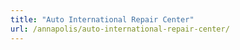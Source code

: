 ```yaml
---
title: "Auto International Repair Center"
url: /annapolis/auto-international-repair-center/
---
```


